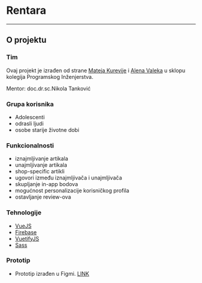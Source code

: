 # Rentara
---
## O projektu
### Tim
Ovaj projekt je izrađen od strane [Mateja Kurevije](https://github.com/matejkurevija) i [Alena Valeka](https://github.com/alenvalek)
u sklopu kolegija Programskog Inženjerstva.

Mentor: doc.dr.sc.Nikola Tanković

### Grupa korisnika
* Adolescenti
* odrasli ljudi
* osobe starije životne dobi

### Funkcionalnosti
* iznajmljivanje artikala
* unajmljivanje artikala
* shop-specific artikli
* ugovori između iznajmljivača i unajmljivača
* skupljanje in-app bodova
* mogućnost personalizacije korisničkog profila
* ostavljanje review-ova

### Tehnologije
* [VueJS](https://vuejs.org/)
* [Firebase](https://firebase.google.com/)
* [VuetifyJS](https://vuetifyjs.com/en/)
* [Sass](https://sass-lang.com/)


### Prototip
* Prototip izrađen u Figmi. [LINK](https://www.figma.com/proto/JWzjezNthwpFzqJJMWjIF5/Untitled?node-id=37%3A2&starting-point-node-id=37%3A2)
